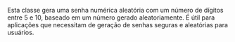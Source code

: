 Esta classe gera uma senha numérica aleatória com um número de dígitos entre 5 e 10, baseado em um número gerado aleatoriamente. É útil para aplicações que necessitam de geração de senhas seguras e aleatórias para usuários.